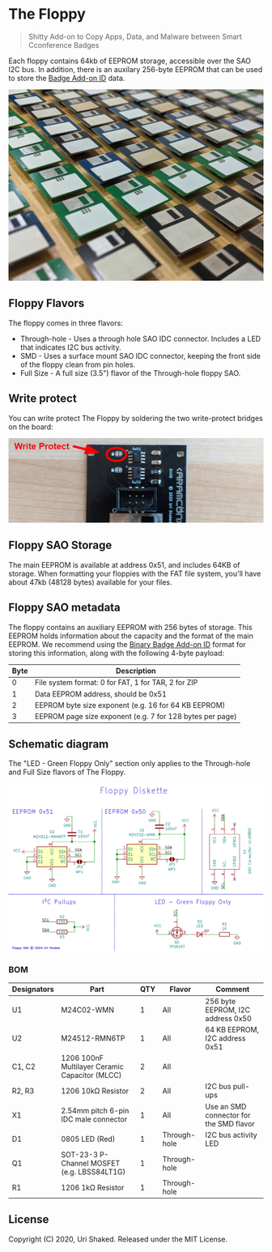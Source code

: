 # The Floppy

> Shitty Add-on to Copy Apps, Data, and Malware between Smart Cconference Badges

Each floppy contains 64kb of EEPROM storage, accessible over the SAO I2C bus. In addition, there is an auxilary 256-byte EEPROM that can be used to store the [Badge Add-on ID](https://github.com/urish/badge-addon-id) data.

![Many of The Floppy](media/floppy-many.jpg)

## Floppy Flavors

The floppy comes in three flavors:

- Through-hole - Uses a through hole SAO IDC connector. Includes a LED that indicates I2C bus activity.
- SMD - Uses a surface mount SAO IDC connector, keeping the front side of the floppy clean from pin holes.
- Full Size - A full size (3.5") flavor of the Through-hole floppy SAO.

## Write protect

You can write protect The Floppy by soldering the two write-protect bridges on the board:

![Write protect](media/write-protect.jpg)

## Floppy SAO Storage

The main EEPROM is available at address 0x51, and includes 64KB of storage. When formatting your floppies with the FAT file system, you'll have about 47kb (48128 bytes) available for your files.

## Floppy SAO metadata

The floppy contains an auxiliary EEPROM with 256 bytes of storage. This EEPROM holds information about the capacity and the format of the main EEPROM. We recommend using the [Binary Badge Add-on ID](https://github.com/urish/badge-addon-id) format for storing this information, along with the following 4-byte payload:

| Byte | Description                                               |
| ---- | --------------------------------------------------------- |
| 0    | File system format: 0 for FAT, 1 for TAR, 2 for ZIP       |
| 1    | Data EEPROM address, should be 0x51                       |
| 2    | EEPROM byte size exponent (e.g. 16 for 64 KB EEPROM)      |
| 3    | EEPROM page size exponent (e.g. 7 for 128 bytes per page) |

## Schematic diagram

The "LED - Green Floppy Only" section only applies to the Through-hole and Full Size flavors of The Floppy.

![Floppy Disk Schematic](media/schematic.png)

### BOM

| Designators | Part                                           | QTY | Flavor       | Comment                                 |
| ----------- | ---------------------------------------------- | --- | ------------ | --------------------------------------- |
| U1          | M24C02-WMN                                     | 1   | All          | 256 byte EEPROM, I2C address 0x50       |
| U2          | M24512-RMN6TP                                  | 1   | All          | 64 KB EEPROM, I2C address 0x51          |
| C1, C2      | 1206 100nF Multilayer Ceramic Capacitor (MLCC) | 2   | All          |
| R2, R3      | 1206 10kΩ Resistor                             | 2   | All          | I2C bus pull-ups                        |
| X1          | 2.54mm pitch 6-pin IDC male connector          | 1   | All          | Use an SMD connector for the SMD flavor |
| D1          | 0805 LED (Red)                                 | 1   | Through-hole | I2C bus activity LED                    |
| Q1          | SOT-23-3 P-Channel MOSFET (e.g. LBSS84LT1G)    | 1   | Through-hole |
| R1          | 1206 1kΩ Resistor                              | 1   | Through-hole |

## License

Copyright (C) 2020, Uri Shaked. Released under the MIT License.
